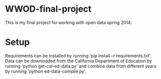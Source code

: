 WWOD-final-project
===================

This is my final project for working with open data spring 2014. 

Setup
==================
Requirements can be installed by running 'pip install -r requirements.txt'.
Data can be downloaded from the California Department of Education by running
'python get-cal-ed-data.py' and combine data from different years by running
'python ed-data-compile.py'.
